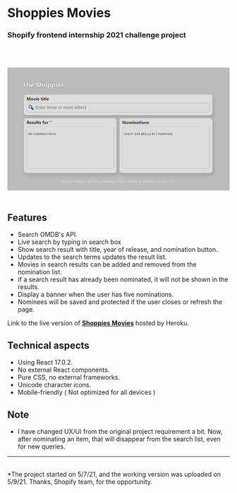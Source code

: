 # Shoppies Movies
### Shopify frontend internship 2021 challenge project
 
<br/><br/>
 
![App screenshot](sm1.png) 
<br/><br/>
 
## Features
- Search OMDB's API.
- Live search by typing in search box
- Show search result with title, year of release, and nomination button.
- Updates to the search terms updates the result list.
- Movies in search results can be added and removed from the nomination list.
- If a search result has already been nominated, it will not be shown in the results.
- Display a banner when the user has five nominations.
- Nominees will be saved and protected if the user closes or refresh the page.
 
Link to the live version of **[Shoppies Movies](https://shoppiesmovies.herokuapp.com/)** hosted by Heroku.
 
## Technical aspects
- Using React 17.0.2.
- No external React components.
- Pure CSS, no external frameworks.
- Unicode character icons.
- Mobile-friendly ( Not optimized for all devices )
 
## Note
- I have changed UX/UI from the original project requirement a bit. Now, after nominating an item, that will disappear from the search list, even for new queries.
--- 
<br/>
*The project started on 5/7/21, and the working version was uploaded on 5/9/21. Thanks, Shopify team, for the opportunity.
